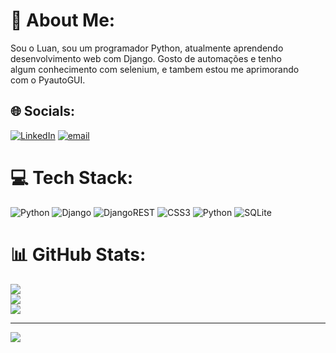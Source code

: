 # 💫 About Me:
Sou o Luan, sou um programador Python, atualmente aprendendo<br>desenvolvimento web com Django. Gosto de automações e tenho<br>algum conhecimento com selenium, e tambem estou me aprimorando<br>com o PyautoGUI.


## 🌐 Socials:
[![LinkedIn](https://img.shields.io/badge/LinkedIn-%230077B5.svg?logo=linkedin&logoColor=white)](https://www.linkedin.com/in/luan-avila1123) [![email](https://img.shields.io/badge/Email-D14836?logo=gmail&logoColor=white)](mailto:avila.almeida.luan@gmail.com) 

# 💻 Tech Stack:
![Python](https://img.shields.io/badge/python-3670A0?style=for-the-badge&logo=python&logoColor=ffdd54) ![Django](https://img.shields.io/badge/django-%23092E20.svg?style=for-the-badge&logo=django&logoColor=white) ![DjangoREST](https://img.shields.io/badge/DJANGO-REST-ff1709?style=for-the-badge&logo=django&logoColor=white&color=ff1709&labelColor=gray) ![CSS3](https://img.shields.io/badge/css3-%231572B6.svg?style=for-the-badge&logo=css3&logoColor=white) ![Python](https://img.shields.io/badge/python-3670A0?style=for-the-badge&logo=python&logoColor=ffdd54) ![SQLite](https://img.shields.io/badge/sqlite-%2307405e.svg?style=for-the-badge&logo=sqlite&logoColor=white)
# 📊 GitHub Stats:
![](https://github-readme-stats.vercel.app/api?username=Luan0Avila&theme=dark&hide_border=false&include_all_commits=false&count_private=false)<br/>
![](https://nirzak-streak-stats.vercel.app/?user=Luan0Avila&theme=dark&hide_border=false)<br/>
![](https://github-readme-stats.vercel.app/api/top-langs/?username=Luan0Avila&theme=dark&hide_border=false&include_all_commits=false&count_private=false&layout=compact)

---
[![](https://visitcount.itsvg.in/api?id=Luan0Avila&icon=0&color=0)](https://visitcount.itsvg.in)

<!-- Proudly created with GPRM ( https://gprm.itsvg.in ) -->

